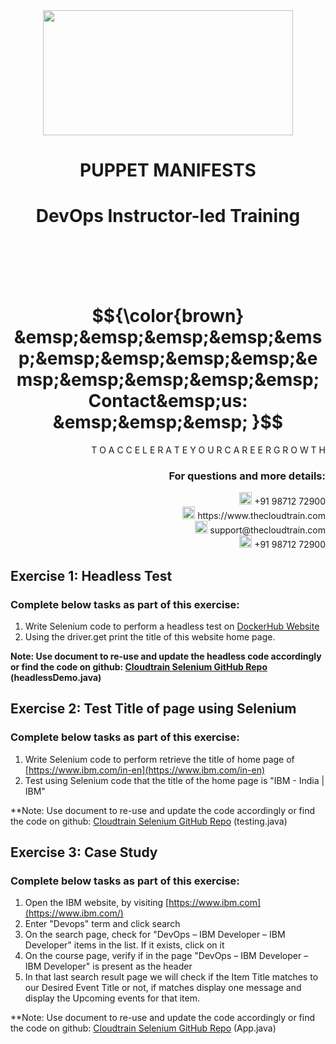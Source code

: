 <div align="center">
<img src=https://static.wixstatic.com/media/1c706c_a5df0ad56f894928bf858a74ba744b32~mv2.png/v1/fit/w_2500,h_1330,al_c/1c706c_a5df0ad56f894928bf858a74ba744b32~mv2.png width="400" height="200">
 </div>

# <div align="center"> PUPPET MANIFESTS </p>

# <div align="center"> DevOps Instructor-led Training </div>

<br />

<br />

<br />

<br />

# $${\color{brown} &emsp;&emsp;&emsp;&emsp;&emsp;&emsp;&emsp;&emsp;&emsp;&emsp;&emsp;&emsp;&emsp;&emsp; Contact&emsp;us: &emsp;&emsp;&emsp; }$$

<div align="right"> T O A C C E L E R A T E Y O U R C A R E E R G R O W T H </div>

### <div align="right"> For questions and more details: </div>

<div align="right"> <img src=https://w7.pngwing.com/pngs/759/922/png-transparent-telephone-logo-iphone-telephone-call-smartphone-phone-electronics-text-trademark-thumbnail.png width="20" height="20"> +91 98712 72900 </div>

<div align="right"> <img src=https://pbs.twimg.com/profile_images/1450734615946219520/jmBHQRRa_400x400.jpg width="20" height="20"> https://www.thecloudtrain.com </div>

<div align="right"> <img src=https://icons.iconarchive.com/icons/martz90/circle/512/email-icon.png width="20" height="20"> support@thecloudtrain.com </div>

<div align="right"> <img src=https://png.pngtree.com/png-vector/20221018/ourmid/pngtree-whatsapp-icon-png-image_6315990.png width="20" height="20"> +91 98712 72900 </div>

## Exercise 1: Headless Test

### Complete below tasks as part of this exercise:

1. Write Selenium code to perform a headless test on [DockerHub Website](https://hub.docker.com/)
2. Using the driver.get print the title of this website home page.

**Note: Use document to re-use and update the headless code accordingly or find the code on github: [Cloudtrain Selenium GitHub Repo](https://github.com/vistasunil/selenium.git) (headlessDemo.java)**

## Exercise 2: Test Title of page using Selenium

### Complete below tasks as part of this exercise:

1. Write Selenium code to perform retrieve the title of home page of [https://www.ibm.com/in-en](https://www.ibm.com/in-en)
2. Test using Selenium code that the title of the home page is "IBM - India | IBM"

**Note: Use document to re-use and update the code accordingly or find the code on github: [Cloudtrain Selenium GitHub Repo](https://github.com/vistasunil/selenium.git) (testing.java)

## Exercise 3: Case Study

### Complete below tasks as part of this exercise:

1. Open the IBM website, by visiting [https://www.ibm.com](https://www.ibm.com/)
2. Enter "Devops" term and click search
3. On the search page, check for "DevOps – IBM Developer – IBM Developer" items in the list. If it exists, click on it
4. On the course page, verify if in the page "DevOps – IBM Developer – IBM Developer" is present as the header
5. In that last search result page we will check if the Item Title matches to our Desired Event Title or not, if matches display one message and display the Upcoming events for that item.

**Note: Use document to re-use and update the code accordingly or find the code on github: [Cloudtrain Selenium GitHub Repo](https://github.com/vistasunil/selenium.git) (App.java)
